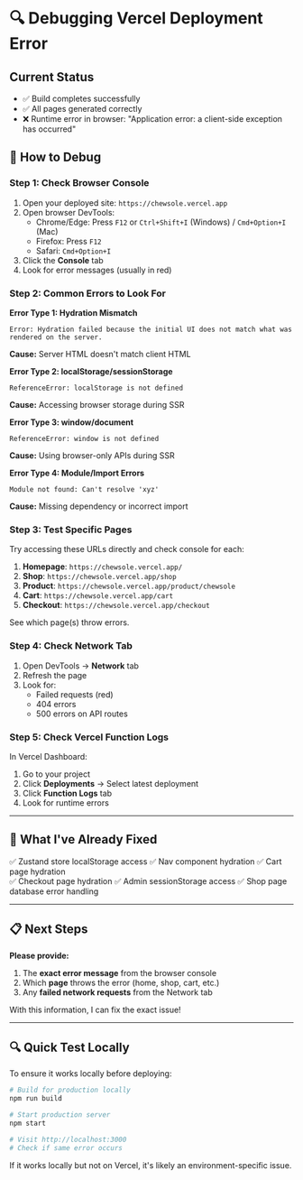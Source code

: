 # 🔍 Debugging Vercel Deployment Error

## Current Status
- ✅ Build completes successfully
- ✅ All pages generated correctly
- ❌ Runtime error in browser: "Application error: a client-side exception has occurred"

## 🔧 How to Debug

### Step 1: Check Browser Console

1. Open your deployed site: `https://chewsole.vercel.app`
2. Open browser DevTools:
   - Chrome/Edge: Press `F12` or `Ctrl+Shift+I` (Windows) / `Cmd+Option+I` (Mac)
   - Firefox: Press `F12`
   - Safari: `Cmd+Option+I`
3. Click the **Console** tab
4. Look for error messages (usually in red)

### Step 2: Common Errors to Look For

**Error Type 1: Hydration Mismatch**
```
Error: Hydration failed because the initial UI does not match what was rendered on the server.
```
**Cause:** Server HTML doesn't match client HTML

**Error Type 2: localStorage/sessionStorage**
```
ReferenceError: localStorage is not defined
```
**Cause:** Accessing browser storage during SSR

**Error Type 3: window/document**
```
ReferenceError: window is not defined
```
**Cause:** Using browser-only APIs during SSR

**Error Type 4: Module/Import Errors**
```
Module not found: Can't resolve 'xyz'
```
**Cause:** Missing dependency or incorrect import

### Step 3: Test Specific Pages

Try accessing these URLs directly and check console for each:

1. **Homepage**: `https://chewsole.vercel.app/`
2. **Shop**: `https://chewsole.vercel.app/shop`
3. **Product**: `https://chewsole.vercel.app/product/chewsole`
4. **Cart**: `https://chewsole.vercel.app/cart`
5. **Checkout**: `https://chewsole.vercel.app/checkout`

See which page(s) throw errors.

### Step 4: Check Network Tab

1. Open DevTools → **Network** tab
2. Refresh the page
3. Look for:
   - Failed requests (red)
   - 404 errors
   - 500 errors on API routes

### Step 5: Check Vercel Function Logs

In Vercel Dashboard:
1. Go to your project
2. Click **Deployments** → Select latest deployment
3. Click **Function Logs** tab
4. Look for runtime errors

---

## 🐛 What I've Already Fixed

✅ Zustand store localStorage access
✅ Nav component hydration
✅ Cart page hydration  
✅ Checkout page hydration
✅ Admin sessionStorage access
✅ Shop page database error handling

---

## 📋 Next Steps

**Please provide:**
1. The **exact error message** from the browser console
2. Which **page** throws the error (home, shop, cart, etc.)
3. Any **failed network requests** from the Network tab

With this information, I can fix the exact issue!

---

## 🔍 Quick Test Locally

To ensure it works locally before deploying:

```bash
# Build for production locally
npm run build

# Start production server
npm start

# Visit http://localhost:3000
# Check if same error occurs
```

If it works locally but not on Vercel, it's likely an environment-specific issue.


